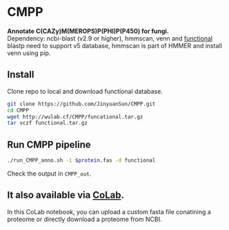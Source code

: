 # CMPP
**Annotate C(CAZy)M(MEROPS)P(PHI)P(P450) for fungi.**  
Dependency: ncbi-blast (v2.9 or higher), hmmscan, venn and [functional](http://wulab.cf/CMPP/funcational.tar.gz)  
blastp need to support v5 database, hmmscan is part of HMMER and install venn using pip.  
## Install
Clone repo to local and download functional database.  
```bash
git clone https://github.com/JinyuanSun/CMPP.git
cd CMPP
wget http://wulab.cf/CMPP/funcational.tar.gz
tar vczf functional.tar.gz
```
## Run CMPP pipeline
```bash
./run_CMPP_anno.sh -i $protein.fas -d functional
```
Check the output in `CMPP_out`.

## It also available via [CoLab](https://colab.research.google.com/github/JinyuanSun/CMPP/blob/main/ColabCMPP.ipynb).  
In this CoLab notebook, you can upload a custom fasta file conatining a proteome or directly download a proteome from NCBI.  
